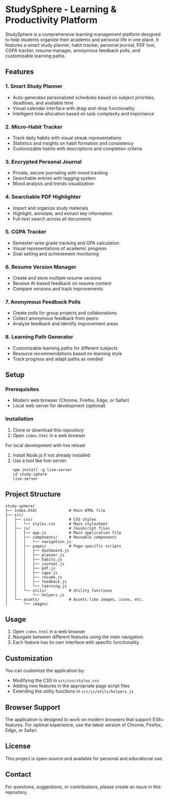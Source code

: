 # StudySphere - Learning & Productivity Platform

StudySphere is a comprehensive learning management platform designed to help students organize their academic and personal life in one place. It features a smart study planner, habit tracker, personal journal, PDF tool, CGPA tracker, resume manager, anonymous feedback polls, and customizable learning paths.

## Features

### 1. Smart Study Planner
- Auto-generates personalized schedules based on subject priorities, deadlines, and available time
- Visual calendar interface with drag-and-drop functionality
- Intelligent time allocation based on task complexity and importance

### 2. Micro-Habit Tracker
- Track daily habits with visual streak representations
- Statistics and insights on habit formation and consistency
- Customizable habits with descriptions and completion criteria

### 3. Encrypted Personal Journal
- Private, secure journaling with mood tracking
- Searchable entries with tagging system
- Mood analysis and trends visualization

### 4. Searchable PDF Highlighter
- Import and organize study materials
- Highlight, annotate, and extract key information
- Full-text search across all documents

### 5. CGPA Tracker
- Semester-wise grade tracking and GPA calculation
- Visual representations of academic progress
- Goal setting and achievement monitoring

### 6. Resume Version Manager
- Create and store multiple resume versions
- Receive AI-based feedback on resume content
- Compare versions and track improvements

### 7. Anonymous Feedback Polls
- Create polls for group projects and collaborations
- Collect anonymous feedback from peers
- Analyze feedback and identify improvement areas

### 8. Learning Path Generator
- Customizable learning paths for different subjects
- Resource recommendations based on learning style
- Track progress and adapt paths as needed

## Setup

### Prerequisites
- Modern web browser (Chrome, Firefox, Edge, or Safari)
- Local web server for development (optional)

### Installation
1. Clone or download this repository
2. Open `index.html` in a web browser

For local development with live reload:
1. Install Node.js if not already installed
2. Use a tool like live-server:
   ```
   npm install -g live-server
   cd study-sphere
   live-server
   ```

## Project Structure

```
study-sphere/
├── index.html              # Main HTML file
├── src/
│   ├── css/                # CSS styles
│   │   └── styles.css      # Main stylesheet
│   ├── js/                 # JavaScript files
│   │   ├── app.js          # Main application file
│   │   ├── components/     # Reusable components
│   │   │   └── navigation.js
│   │   ├── pages/          # Page-specific scripts
│   │   │   ├── dashboard.js
│   │   │   ├── planner.js
│   │   │   ├── habits.js
│   │   │   ├── journal.js
│   │   │   ├── pdf.js
│   │   │   ├── cgpa.js
│   │   │   ├── resume.js
│   │   │   ├── feedback.js
│   │   │   └── learning.js
│   │   └── utils/          # Utility functions
│   │       └── helpers.js
│   └── assets/             # Assets like images, icons, etc.
│       └── images/
```

## Usage

1. Open `index.html` in a web browser
2. Navigate between different features using the main navigation
3. Each feature has its own interface with specific functionality

## Customization

You can customize the application by:
- Modifying the CSS in `src/css/styles.css`
- Adding new features in the appropriate page script files
- Extending the utility functions in `src/js/utils/helpers.js`

## Browser Support

The application is designed to work on modern browsers that support ES6+ features. For optimal experience, use the latest version of Chrome, Firefox, Edge, or Safari.

## License

This project is open-source and available for personal and educational use.

## Contact

For questions, suggestions, or contributions, please create an issue in this repository. 
